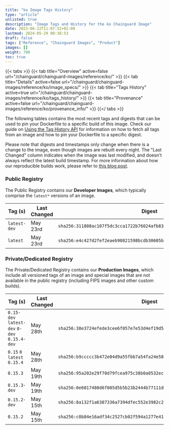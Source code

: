 ```yaml
---
title: "ko Image Tags History"
type: "article"
unlisted: true
description: "Image Tags and History for the ko Chainguard Image"
date: 2023-06-22T11:07:52+02:00
lastmod: 2024-05-29 00:38:53
draft: false
tags: ["Reference", "Chainguard Images", "Product"]
images: []
weight: 700
toc: true
---
```


{{< tabs >}}
{{< tab title="Overview" active=false url="/chainguard/chainguard-images/reference/ko/" >}}
{{< tab title="Details" active=false url="/chainguard/chainguard-images/reference/ko/image_specs/" >}}
{{< tab title="Tags History" active=true url="/chainguard/chainguard-images/reference/ko/tags_history/" >}}
{{< tab title="Provenance" active=false url="/chainguard/chainguard-images/reference/ko/provenance_info/" >}}
{{</ tabs >}}

The following tables contains the most recent tags and digests that can be used to pin your Dockerfile to a specific build of this image. Check our guide on [Using the Tag History API](/chainguard/chainguard-images/using-the-tag-history-api/) for information on how to fetch all tags from an image and how to pin your Dockerfile to a specific digest.

Please note that digests and timestamps only change when there is a change to the image, even though images are rebuilt every night. The "Last Changed" column indicates when the image was last modified, and doesn't always reflect the latest build timestamp. For more information about how our reproducible builds work, please refer to [this blog post](https://www.chainguard.dev/unchained/reproducing-chainguards-reproducible-image-builds).

### Public Registry
The Public Registry contains our **Developer Images**, which typically comprise the `latest*` versions of an image.

| Tag (s)       | Last Changed | Digest                                                                    |
|---------------|--------------|---------------------------------------------------------------------------|
|  `latest-dev` | May 23rd     | `sha256:311808ac107f5dc3cca1722b76024afb8325dc6eec6f7c6095f658bcb45c1c54` |
|  `latest`     | May 23rd     | `sha256:e4c427d2fef2eaeb90821598bcdb30605b80266aa90d4407dc0bb454b54633fd` |


### Private/Dedicated Registry
The Private/Dedicated Registry contains our **Production Images**, which include all versioned tags of an image and special images that are not available in the public registry (including FIPS images and other custom builds).

| Tag (s)                                       | Last Changed | Digest                                                                    |
|-----------------------------------------------|--------------|---------------------------------------------------------------------------|
|  `0.15-dev` `latest-dev` `0-dev` `0.15.4-dev` | May 28th     | `sha256:38e3724efede3cee6f057e7e53d4ef19d5d50ed7a6892156fd31e4b3fae5144c` |
|  `0.15` `0` `latest` `0.15.4`                 | May 28th     | `sha256:b9ccccc3b472e04d9a55fbb7a54fa24e58a849181c687766ae9f145e4c425c60` |
|  `0.15.3`                                     | May 19th     | `sha256:95a202e29f70d79fcea975c38b0a0532ec719a8d8c0bf0839a1b45c074e9a3be` |
|  `0.15.3-dev`                                 | May 19th     | `sha256:0e6017480d6f005d5b5b23b2444b77111d2f01d442ee04d8abc2b7e480154824` |
|  `0.15.2-dev`                                 | May 15th     | `sha256:8a132f1a6387336a7394dfec552e3982c283cd5b47ba00bea3b5fb142411a5ec` |
|  `0.15.2`                                     | May 15th     | `sha256:c0b84e16adf34c2527cb02f594a1277e419f44a9b06cd9866cc2f63adf4530ea` |

